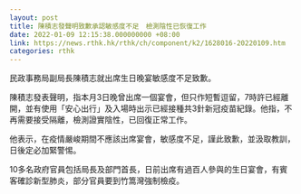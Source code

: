 ```yaml
---
layout: post
title: 陳積志發聲明致歉承認敏感度不足　檢測陰性已恢復工作
date: 2022-01-09 12:15:38.000000000 +08:00
link: https://news.rthk.hk/rthk/ch/component/k2/1628016-20220109.htm
categories: rthk
---
```


民政事務局副局長陳積志就出席生日晚宴敏感度不足致歉。

陳積志發表聲明，指本月3日晚曾出席一個宴會，但只作短暫逗留，7時許已經離開，並有使用「安心出行」及入場時出示已經接種共3針新冠疫苗紀錄。他指，不再需要接受隔離，檢測證實陰性，已回復正常工作。

他表示，在疫情嚴峻期間不應該出席宴會，敏感度不足，謹此致歉，並汲取教訓，日後定必加緊警惕。

10多名政府官員包括局長及部門首長，日前出席有過百人參與的生日宴會，有賓客確診新型肺炎，部分官員要到竹篙灣強制檢疫。
